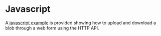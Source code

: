 # Javascript

A [javascript example](https://github.com/MystenLabs/walrus-docs/tree/main/examples/javascript) is
provided showing how to upload and download a blob through a web form using the HTTP API.